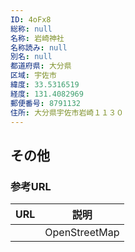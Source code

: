 ```yaml
---
ID: 4oFx8
総称: null
名称: 岩崎神社
名称読み: null
別名: null
都道府県: 大分県
区域: 宇佐市
緯度: 33.5316519
経度: 131.4082969
郵便番号: 8791132
住所: 大分県宇佐市岩崎１１３０
---
```


## その他

### 参考URL

| URL | 説明          |
| --- | ------------- |
|     | OpenStreetMap |

